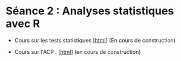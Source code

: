 # Séance 2 : Analyses statistiques avec R

- Cours sur les tests statistiques
[[html](IntroStat.html)] (En cours de construction)

- Cours sur l'ACP :
[[html](PCA_PCoA_Intro.html)] (en cours de construction)

